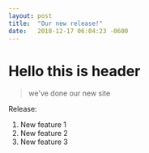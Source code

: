 ```yaml
---
layout: post
title:  "Our new release!"
date:   2018-12-17 06:04:23 -0600
---
```


# Hello this is header

> we've done our new site

Release: 

 1. New feature 1
 2. New feature 2
 3. New feature 3
